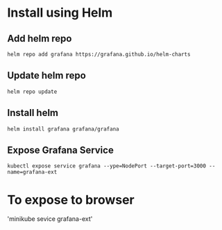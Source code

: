 # Install using Helm

## Add helm repo

`helm repo add grafana https://grafana.github.io/helm-charts`

## Update helm repo

`helm repo update`

## Install helm 

`helm install grafana grafana/grafana`

## Expose Grafana Service

`kubectl expose service grafana --ype=NodePort --target-port=3000 --name=grafana-ext`
# To expose to browser 
'minikube sevice grafana-ext'
